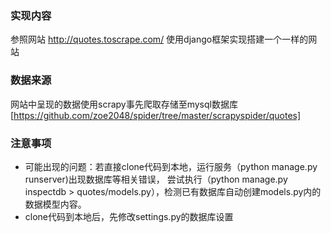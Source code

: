 ### 实现内容
参照网站 http://quotes.toscrape.com/ 使用django框架实现搭建一个一样的网站


### 数据来源
网站中呈现的数据使用scrapy事先爬取存储至mysql数据库[https://github.com/zoe2048/spider/tree/master/scrapyspider/quotes]


### 注意事项
- 可能出现的问题：若直接clone代码到本地，运行服务（python manage.py runserver)出现数据库等相关错误，
尝试执行（python manage.py inspectdb > quotes/models.py），检测已有数据库自动创建models.py内的数据模型内容。
- clone代码到本地后，先修改settings.py的数据库设置
